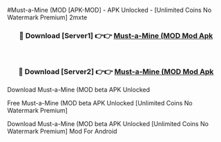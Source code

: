 #Must-a-Mine (MOD [APK-MOD] - APK Unlocked - [Unlimited Coins No Watermark Premium] 2mxte



<div align="center">

<h3>🔴 Download [Server1] 👉👉 <a href="https://momento.my/?title=Must-a-Mine_(MOD">Must-a-Mine (MOD Mod Apk</a></h3><br>

<h3>🔴 Download [Server2] 👉👉 <a href="https://momento.my/?title=Must-a-Mine_(MOD">Must-a-Mine (MOD Mod Apk</a></h3>
</div>



Download Must-a-Mine (MOD beta APK Unlocked

Free Must-a-Mine (MOD beta APK Unlocked [Unlimited Coins No Watermark Premium]

Download Must-a-Mine (MOD beta APK Unlocked [Unlimited Coins No Watermark Premium] Mod For Android
